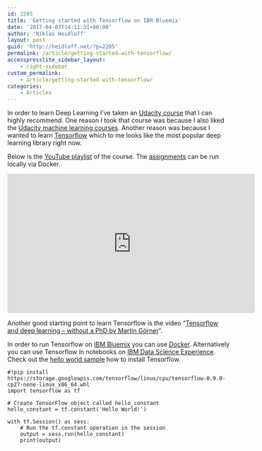 ```yaml
---
id: 2205
title: 'Getting started with Tensorflow on IBM Bluemix'
date: '2017-04-03T14:11:31+00:00'
author: 'Niklas Heidloff'
layout: post
guid: 'http://heidloff.net/?p=2205'
permalink: /article/getting-started-with-tensorflow/
accesspresslite_sidebar_layout:
    - right-sidebar
custom_permalink:
    - article/getting-started-with-tensorflow/
categories:
    - Articles
---
```


In order to learn Deep Learning I’ve taken an [Udacity course](https://www.udacity.com/course/deep-learning--ud730) that I can highly recommend. One reason I took that course was because I also liked the [Udacity machine learning courses](http://heidloff.net/article/machine-learning-courses-developers). Another reason was because I wanted to learn [Tensorflow](https://www.tensorflow.org/) which to me looks like the most popular deep learning library right now.

Below is the [YouTube playlist](https://www.youtube.com/playlist?list=PLAwxTw4SYaPn_OWPFT9ulXLuQrImzHfOV) of the course. The [assignments](https://github.com/tensorflow/tensorflow/tree/master/tensorflow/examples/udacity) can be run locally via Docker.

<iframe allowfullscreen="" frameborder="0" height="315" src="https://www.youtube.com/embed/iF8dRePlPUo" width="560"></iframe>

Another good starting point to learn Tensorflow is the video “[Tensorflow and deep learning – without a PhD by Martin Görner](https://www.youtube.com/watch?v=vq2nnJ4g6N0)“.

In order to run Tensorflow on [IBM Bluemix](https://console.ng.bluemix.net/) you can use [Docker](https://hub.docker.com/r/tensorflow/tensorflow/). Alternatively you can use Tensorflow in notebooks on [IBM Data Science Experience](http://datascience.ibm.com/). Check out the [hello world sample](https://apsportal.ibm.com/analytics/notebooks/91440c8b-0bfb-471e-b04e-235e4d9f510d/view?access_token=fb4380415a903111e26cec3bd95d8ba91a04746185c866fecde9d36643fa5585) how to install Tensorflow.

```
#!pip install https://storage.googleapis.com/tensorflow/linux/cpu/tensorflow-0.9.0-cp27-none-linux_x86_64.whl
import tensorflow as tf

# Create TensorFlow object called hello_constant
hello_constant = tf.constant('Hello World!')

with tf.Session() as sess:
    # Run the tf.constant operation in the session
    output = sess.run(hello_constant)
    print(output)
 
```